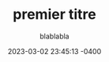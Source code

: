 ---
layout: post
title: "premier titre"
subtitle: "blablabla"
date: 2023-03-02 23:45:13 -0400
background: '/assets/images/blog/books.jpeg'
---